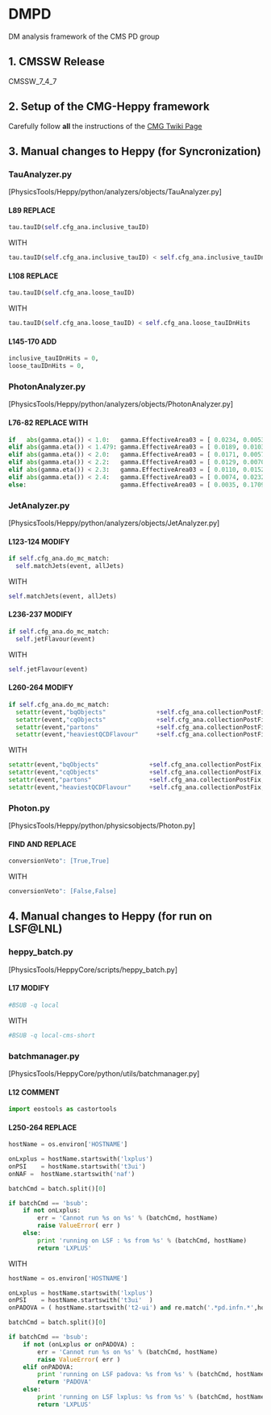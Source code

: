 # DMPD
DM analysis framework of the CMS PD group

## 1. CMSSW Release

CMSSW_7_4_7

## 2. Setup of the CMG-Heppy framework

Carefully follow **all** the instructions of the [CMG Twiki Page](https://twiki.cern.ch/twiki/bin/viewauth/CMS/CMGToolsReleasesExperimental#Git_MiniAOD_release_for_Summ_AN1)
 
## 3. Manual changes to Heppy (for Syncronization)

### TauAnalyzer.py
[PhysicsTools/Heppy/python/analyzers/objects/TauAnalyzer.py]

#### L89 REPLACE 
```python
tau.tauID(self.cfg_ana.inclusive_tauID)
```
WITH 
```python
tau.tauID(self.cfg_ana.inclusive_tauID) < self.cfg_ana.inclusive_tauIDnHits
```

#### L108 REPLACE 
```python
tau.tauID(self.cfg_ana.loose_tauID)
```
WITH 
```python
tau.tauID(self.cfg_ana.loose_tauID) < self.cfg_ana.loose_tauIDnHits
```

#### L145-170 ADD
```python
inclusive_tauIDnHits = 0,
loose_tauIDnHits = 0,
```
### PhotonAnalyzer.py
[PhysicsTools/Heppy/python/analyzers/objects/PhotonAnalyzer.py]

#### L76-82 REPLACE WITH
```python
if   abs(gamma.eta()) < 1.0:   gamma.EffectiveArea03 = [ 0.0234, 0.0053, 0.0896 ]
elif abs(gamma.eta()) < 1.479: gamma.EffectiveArea03 = [ 0.0189, 0.0103, 0.0762 ]
elif abs(gamma.eta()) < 2.0:   gamma.EffectiveArea03 = [ 0.0171, 0.0057, 0.0383 ]
elif abs(gamma.eta()) < 2.2:   gamma.EffectiveArea03 = [ 0.0129, 0.0070, 0.0534 ]
elif abs(gamma.eta()) < 2.3:   gamma.EffectiveArea03 = [ 0.0110, 0.0152, 0.0846 ]
elif abs(gamma.eta()) < 2.4:   gamma.EffectiveArea03 = [ 0.0074, 0.0232, 0.1032 ]
else:                          gamma.EffectiveArea03 = [ 0.0035, 0.1709, 0.1598 ]
```

### JetAnalyzer.py
[PhysicsTools/Heppy/python/analyzers/objects/JetAnalyzer.py]

#### L123-124 MODIFY
```python
if self.cfg_ana.do_mc_match:
  self.matchJets(event, allJets)
```
WITH
```python
self.matchJets(event, allJets)
```
#### L236-237 MODIFY
```python
if self.cfg_ana.do_mc_match:
  self.jetFlavour(event)
```
WITH
```python
self.jetFlavour(event)
```

#### L260-264 MODIFY
```python
if self.cfg_ana.do_mc_match:
  setattr(event,"bqObjects"              +self.cfg_ana.collectionPostFix, self.bqObjects              )
  setattr(event,"cqObjects"              +self.cfg_ana.collectionPostFix, self.cqObjects              )
  setattr(event,"partons"                +self.cfg_ana.collectionPostFix, self.partons                )
  setattr(event,"heaviestQCDFlavour"     +self.cfg_ana.collectionPostFix, self.heaviestQCDFlavour     )
```
WITH
```python
setattr(event,"bqObjects"              +self.cfg_ana.collectionPostFix, self.bqObjects              )
setattr(event,"cqObjects"              +self.cfg_ana.collectionPostFix, self.cqObjects              )
setattr(event,"partons"                +self.cfg_ana.collectionPostFix, self.partons                )
setattr(event,"heaviestQCDFlavour"     +self.cfg_ana.collectionPostFix, self.heaviestQCDFlavour     )
```

### Photon.py
[PhysicsTools/Heppy/python/physicsobjects/Photon.py]

#### FIND AND REPLACE
```python
conversionVeto": [True,True]
```
WITH
```python
conversionVeto": [False,False]
```

## 4. Manual changes to Heppy (for run on LSF@LNL)

### heppy_batch.py
[PhysicsTools/HeppyCore/scripts/heppy_batch.py]

#### L17 MODIFY
```python
#BSUB -q local
```
WITH
```python
#BSUB -q local-cms-short
```

### batchmanager.py
[PhysicsTools/HeppyCore/python/utils/batchmanager.py]

#### L12 COMMENT
```python
import eostools as castortools
```

#### L250-264 REPLACE
```python
hostName = os.environ['HOSTNAME']

onLxplus = hostName.startswith('lxplus')
onPSI    = hostName.startswith('t3ui')
onNAF =  hostName.startswith('naf')

batchCmd = batch.split()[0]

if batchCmd == 'bsub':
    if not onLxplus:
        err = 'Cannot run %s on %s' % (batchCmd, hostName)
        raise ValueError( err )
    else:
        print 'running on LSF : %s from %s' % (batchCmd, hostName)
        return 'LXPLUS'
```
WITH
```python
hostName = os.environ['HOSTNAME']

onLxplus = hostName.startswith('lxplus')
onPSI    = hostName.startswith('t3ui'  )
onPADOVA = ( hostName.startswith('t2-ui') and re.match('.*pd.infn.*',hostName) ) or ( hostName.startswith('t2-cld') and re.match('.*lnl.infn.*',hostName) )

batchCmd = batch.split()[0]

if batchCmd == 'bsub':
    if not (onLxplus or onPADOVA) :
        err = 'Cannot run %s on %s' % (batchCmd, hostName)
        raise ValueError( err )
    elif onPADOVA:
        print 'running on LSF padova: %s from %s' % (batchCmd, hostName)
        return 'PADOVA'
    else:
        print 'running on LSF lxplus: %s from %s' % (batchCmd, hostName)
        return 'LXPLUS'
```